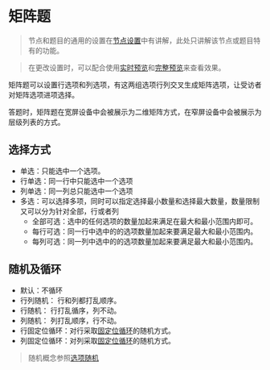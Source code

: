 # 矩阵题

> 节点和题目的通用的设置在[节点设置](../node-setting/concept.md)中有讲解，此处只讲解该节点或题目特有的功能。

> 在更改设置时，可以配合使用[实时预览](../preview/realtime.md)和[完整预览](../preview/full.md)来查看效果。


矩阵题可以设置行选项和列选项，有这两组选项行列交叉生成矩阵选项，让受访者对矩阵选项进项选择。

答题时，矩阵题在宽屏设备中会被展示为二维矩阵方式，在窄屏设备中会被展示为层级列表的方式。


## 选择方式
+ 单选：只能选中一个选项。
+ 行单选：同一行中只能选中一个选项
+ 列单选：同一列总只能选中一个选项
+ 多选：可以选择多项，同时可以指定选择最小数量和选择最大数量，数量限制又可以分为针对全部，行或者列
    + 全部可选：选中的任何选项的数量加起来满足在最大和最小范围内即可。
    + 每行可选：同一行中选中的的选项数量加起来要满足最大和最小范围内。
    + 每列可选：同一列中选中的的选项数量加起来要满足最大和最小范围内。

## 随机及循环
+ 默认：不循环
+ 行列随机： 行和列都打乱顺序。
+ 行随机： 行打乱循序，列不动。
+ 列随机： 列打乱顺序，行不动。
+ 行固定位循环：对行采取[固定位循环](../node-setting/option-random.md#固定位循环)的随机方式。
+ 列固定位循环：对列采取[固定位循环](../node-setting/option-random.md#固定位循环)的随机方式。

> 随机概念参照[选项随机](../node-setting/option-random.md)
